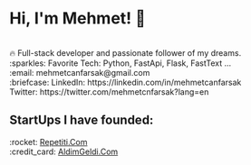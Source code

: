 

<p align="center">
  <samp>
    <h1> Hi, I'm Mehmet! 👋 </h1><br>
    🔥 Full-stack developer and passionate follower of my dreams.  <br>
    :sparkles: Favorite Tech: Python, FastApi, Flask, FastText ... <br>
    :email:	mehmetcanfarsak@gmail.com <br>
    :briefcase: LinkedIn: https://linkedin.com/in/mehmetcanfarsak <br>
Twitter: https://twitter.com/mehmetcnfarsak?lang=en
                
<h2>StartUps I have founded:</h2>  
:rocket: <a href="https://www.repetiti.com/">Repetiti.Com</a> <br>
:credit_card: <a href="https://www.aldimgeldi.com/">AldimGeldi.Com</a> <br>
                
                
  </samp>
</p>
